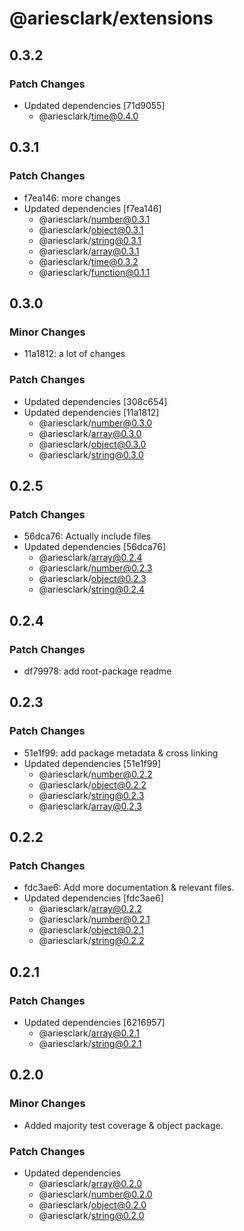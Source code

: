 # @ariesclark/extensions

## 0.3.2

### Patch Changes

- Updated dependencies [71d9055]
  - @ariesclark/time@0.4.0

## 0.3.1

### Patch Changes

- f7ea146: more changes
- Updated dependencies [f7ea146]
  - @ariesclark/number@0.3.1
  - @ariesclark/object@0.3.1
  - @ariesclark/string@0.3.1
  - @ariesclark/array@0.3.1
  - @ariesclark/time@0.3.2
  - @ariesclark/function@0.1.1

## 0.3.0

### Minor Changes

- 11a1812: a lot of changes

### Patch Changes

- Updated dependencies [308c654]
- Updated dependencies [11a1812]
  - @ariesclark/number@0.3.0
  - @ariesclark/array@0.3.0
  - @ariesclark/object@0.3.0
  - @ariesclark/string@0.3.0

## 0.2.5

### Patch Changes

- 56dca76: Actually include files
- Updated dependencies [56dca76]
  - @ariesclark/array@0.2.4
  - @ariesclark/number@0.2.3
  - @ariesclark/object@0.2.3
  - @ariesclark/string@0.2.4

## 0.2.4

### Patch Changes

- df79978: add root-package readme

## 0.2.3

### Patch Changes

- 51e1f99: add package metadata & cross linking
- Updated dependencies [51e1f99]
  - @ariesclark/number@0.2.2
  - @ariesclark/object@0.2.2
  - @ariesclark/string@0.2.3
  - @ariesclark/array@0.2.3

## 0.2.2

### Patch Changes

- fdc3ae6: Add more documentation & relevant files.
- Updated dependencies [fdc3ae6]
  - @ariesclark/array@0.2.2
  - @ariesclark/number@0.2.1
  - @ariesclark/object@0.2.1
  - @ariesclark/string@0.2.2

## 0.2.1

### Patch Changes

- Updated dependencies [6216957]
  - @ariesclark/array@0.2.1
  - @ariesclark/string@0.2.1

## 0.2.0

### Minor Changes

- Added majority test coverage & object package.

### Patch Changes

- Updated dependencies
  - @ariesclark/array@0.2.0
  - @ariesclark/number@0.2.0
  - @ariesclark/object@0.2.0
  - @ariesclark/string@0.2.0
